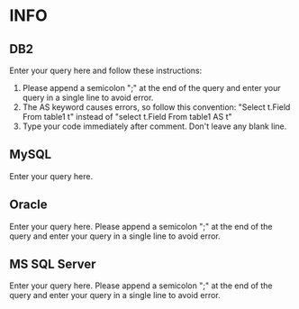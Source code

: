 # INFO

## DB2

Enter your query here and follow these instructions:

1. Please append a semicolon ";" at the end of the query and enter your query in a single line to avoid error.
2. The AS keyword causes errors, so follow this convention: "Select t.Field From table1 t" instead of "select t.Field From table1 AS t"
3. Type your code immediately after comment. Don't leave any blank line.

## MySQL

Enter your query here.

## Oracle

Enter your query here.
Please append a semicolon ";" at the end of the query and enter your query in a single line to avoid error.

## MS SQL Server

Enter your query here.
Please append a semicolon ";" at the end of the query and enter your query in a single line to avoid error.
